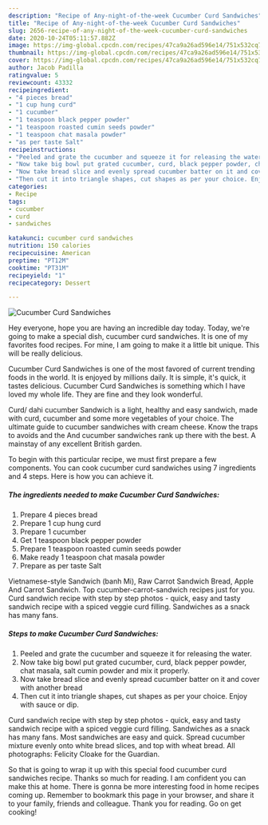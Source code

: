 ```yaml
---
description: "Recipe of Any-night-of-the-week Cucumber Curd Sandwiches"
title: "Recipe of Any-night-of-the-week Cucumber Curd Sandwiches"
slug: 2656-recipe-of-any-night-of-the-week-cucumber-curd-sandwiches
date: 2020-10-24T05:11:57.882Z
image: https://img-global.cpcdn.com/recipes/47ca9a26ad596e14/751x532cq70/cucumber-curd-sandwiches-recipe-main-photo.jpg
thumbnail: https://img-global.cpcdn.com/recipes/47ca9a26ad596e14/751x532cq70/cucumber-curd-sandwiches-recipe-main-photo.jpg
cover: https://img-global.cpcdn.com/recipes/47ca9a26ad596e14/751x532cq70/cucumber-curd-sandwiches-recipe-main-photo.jpg
author: Jacob Padilla
ratingvalue: 5
reviewcount: 43332
recipeingredient:
- "4 pieces bread"
- "1 cup hung curd"
- "1 cucumber"
- "1 teaspoon black pepper powder"
- "1 teaspoon roasted cumin seeds powder"
- "1 teaspoon chat masala powder"
- "as per taste Salt"
recipeinstructions:
- "Peeled and grate the cucumber and squeeze it for releasing the water."
- "Now take big bowl put grated cucumber, curd, black pepper powder, chat masala, salt cumin powder and mix it properly."
- "Now take bread slice and evenly spread cucumber batter on it and cover with another bread"
- "Then cut it into triangle shapes, cut shapes as per your choice. Enjoy with sauce or dip."
categories:
- Recipe
tags:
- cucumber
- curd
- sandwiches

katakunci: cucumber curd sandwiches 
nutrition: 150 calories
recipecuisine: American
preptime: "PT12M"
cooktime: "PT31M"
recipeyield: "1"
recipecategory: Dessert

---
```



![Cucumber Curd Sandwiches](https://img-global.cpcdn.com/recipes/47ca9a26ad596e14/751x532cq70/cucumber-curd-sandwiches-recipe-main-photo.jpg)

Hey everyone, hope you are having an incredible day today. Today, we're going to make a special dish, cucumber curd sandwiches. It is one of my favorites food recipes. For mine, I am going to make it a little bit unique. This will be really delicious.

Cucumber Curd Sandwiches is one of the most favored of current trending foods in the world. It is enjoyed by millions daily. It is simple, it's quick, it tastes delicious. Cucumber Curd Sandwiches is something which I have loved my whole life. They are fine and they look wonderful.

Curd/ dahi cucumber Sandwich is a light, healthy and easy sandwich, made with curd, cucumber and some more vegetables of your choice. The ultimate guide to cucumber sandwiches with cream cheese. Know the traps to avoids and the And cucumber sandwiches rank up there with the best. A mainstay of any excellent British garden.


To begin with this particular recipe, we must first prepare a few components. You can cook cucumber curd sandwiches using 7 ingredients and 4 steps. Here is how you can achieve it.

<!--inarticleads1-->

##### The ingredients needed to make Cucumber Curd Sandwiches:

1. Prepare 4 pieces bread
1. Prepare 1 cup hung curd
1. Prepare 1 cucumber
1. Get 1 teaspoon black pepper powder
1. Prepare 1 teaspoon roasted cumin seeds powder
1. Make ready 1 teaspoon chat masala powder
1. Prepare as per taste Salt


Vietnamese-style Sandwich (banh Mi), Raw Carrot Sandwich Bread, Apple And Carrot Sandwich. Top cucumber-carrot-sandwich recipes just for you. Curd sandwich recipe with step by step photos - quick, easy and tasty sandwich recipe with a spiced veggie curd filling. Sandwiches as a snack has many fans. 

<!--inarticleads2-->

##### Steps to make Cucumber Curd Sandwiches:

1. Peeled and grate the cucumber and squeeze it for releasing the water.
1. Now take big bowl put grated cucumber, curd, black pepper powder, chat masala, salt cumin powder and mix it properly.
1. Now take bread slice and evenly spread cucumber batter on it and cover with another bread
1. Then cut it into triangle shapes, cut shapes as per your choice. Enjoy with sauce or dip.


Curd sandwich recipe with step by step photos - quick, easy and tasty sandwich recipe with a spiced veggie curd filling. Sandwiches as a snack has many fans. Most sandwiches are easy and quick. Spread cucumber mixture evenly onto white bread slices, and top with wheat bread. All photographs: Felicity Cloake for the Guardian. 

So that is going to wrap it up with this special food cucumber curd sandwiches recipe. Thanks so much for reading. I am confident you can make this at home. There is gonna be more interesting food in home recipes coming up. Remember to bookmark this page in your browser, and share it to your family, friends and colleague. Thank you for reading. Go on get cooking!
